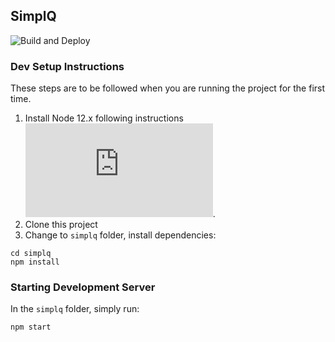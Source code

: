 ## SimplQ

![Build and Deploy](https://github.com/daltonfury42/simplQ-frontend/workflows/Build%20and%20Deploy/badge.svg)

### Dev Setup Instructions

These steps are to be followed when you are running the project for the first time.

1. Install Node 12.x following instructions ![here](https://github.com/nodesource/distributions/blob/master/README.md#debinstall).
2. Clone this project
3. Change to `simplq` folder, install dependencies:

```
cd simplq
npm install
```

### Starting Development Server

In the `simplq` folder, simply run:

```
npm start
```

